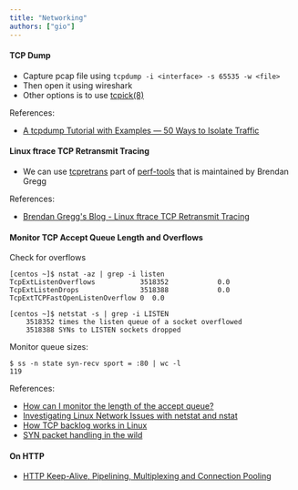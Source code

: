 ```yaml
---
title: "Networking"
authors: ["gio"]
---
```


#### TCP Dump

- Capture pcap file using `tcpdump -i <interface> -s 65535 -w <file>`
- Then open it using wireshark
- Other options is to use [tcpick(8)](https://linux.die.net/man/8/tcpick)

References:

- [A tcpdump Tutorial with Examples — 50 Ways to Isolate Traffic](https://danielmiessler.com/study/tcpdump/)

#### Linux ftrace TCP Retransmit Tracing

- We can use [tcpretrans](https://github.com/brendangregg/perf-tools/blob/master/net/tcpretrans) part of [perf-tools](https://github.com/brendangregg/perf-tools) that is maintained by Brendan Gregg

References:

- [Brendan Gregg's Blog - Linux ftrace TCP Retransmit Tracing](https://www.brendangregg.com/blog/2014-09-06/linux-ftrace-tcp-retransmit-tracing.html)

#### Monitor TCP Accept Queue Length and Overflows

Check for overflows

```
[centos ~]$ nstat -az | grep -i listen
TcpExtListenOverflows           3518352            0.0
TcpExtListenDrops               3518388            0.0
TcpExtTCPFastOpenListenOverflow 0  0.0

[centos ~]$ netstat -s | grep -i LISTEN
    3518352 times the listen queue of a socket overflowed
    3518388 SYNs to LISTEN sockets dropped
```

Monitor queue sizes:

```
$ ss -n state syn-recv sport = :80 | wc -l
119
```

References:

- [How can I monitor the length of the accept queue?](https://unix.stackexchange.com/questions/328746/how-can-i-monitor-the-length-of-the-accept-queue)
- [Investigating Linux Network Issues with netstat and nstat](https://perfchron.com/2015/12/26/investigating-linux-network-issues-with-netstat-and-nstat/)
- [How TCP backlog works in Linux](http://veithen.io/2014/01/01/how-tcp-backlog-works-in-linux.html)
- [SYN packet handling in the wild](https://blog.cloudflare.com/syn-packet-handling-in-the-wild/)

#### On HTTP

- [HTTP Keep-Alive, Pipelining, Multiplexing and Connection Pooling](https://www.haproxy.com/blog/http-keep-alive-pipelining-multiplexing-and-connection-pooling/)
